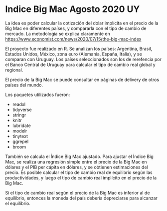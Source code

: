 # Indice Big Mac Agosto 2020 UY

La idea es poder calcular la cotización del dolar implícita en el precio de la Big Mac en diferentes países, y compararla con el tipo de cambio de mercado. La metodología se explica claramente en https://www.economist.com/news/2020/07/15/the-big-mac-index

El proyecto fue realizado en R. Se analizan los países: Argentina, Brasil, Estados Unidos, México, zona euro (Alemania, España, Italia), y se comparan con Uruguay. Los países seleccionados son los de rerefencia por el Banco Central de Uruguay para calcular el tipo de cambio real global y regional.

El precio de la Big Mac se puede consultar en páginas de delivery de otros países del mundo. 

Los paquetes utilizados fueron: 

* readxl
* tidyverse
* stringr
* knitr
* lubridate
* modelr
* tinytext
* ggrepel
* broom

También se calcula el Índice Big Mac ajustado. Para ajustar el Índice Big Mac, se realiza una regresión simple entre el precio de la Big Mac en dólares y el PIB per cápita en dólares, y se obtienen estimaciones del precio. Es posible calcular el tipo de cambio real de equilibrio según las productividades, y luego el tipo de cambio real implícito en el precio de la Big Mac. 

Si el tipo de cambio real según el precio de la Big Mac es inferior al de equilibrio, entonces la moneda del país debería depreciarse para alcanzar el equilibrio.  
